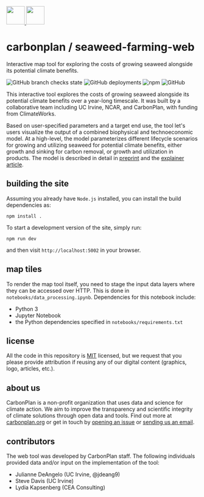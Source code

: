 <p align='left'>
  <a href='https://carbonplan.org/#gh-light-mode-only'>
    <img
      src='https://carbonplan-assets.s3.amazonaws.com/monogram/dark-small.png'
      height='48px'
    />
  </a>
  <a href='https://carbonplan.org/#gh-dark-mode-only'>
    <img
      src='https://carbonplan-assets.s3.amazonaws.com/monogram/light-small.png'
      height='48px'
    />
  </a>
</p>

# carbonplan / seaweed-farming-web

Interactive map tool for exploring the costs of growing seaweed alongside its potential climate benefits.

![GitHub branch checks state](https://img.shields.io/github/checks-status/carbonplan/seaweed-farming-web/main?style=flat-square)
![GitHub deployments](https://img.shields.io/github/deployments/carbonplan/seaweed-farming-web/production?label=vercel&style=flat-square)
![npm](https://img.shields.io/npm/v/@carbonplan/seaweed-farming-model?style=flat-square)
![GitHub](https://img.shields.io/github/license/carbonplan/seaweed-farming-web?style=flat-square)

This interactive tool explores the costs of growing seaweed alongside its potential climate benefits over a year-long timescale. It was built by a collaborative team including UC Irvine, NCAR, and CarbonPlan, with funding from ClimateWorks.

Based on user-specified parameters and a target end use, the tool let's users visualize the output of a combined biophysical and technoeconomic model. At a high-level, the model parameterizes different lifecycle scenarios for growing and utilizing seaweed for potential climate benefits, either growth and sinking for carbon removal, or growth and utilization in products. The model is described in detail in [preprint](https://doi.org/10.31223/X5PG9V) and the [explainer article](https://carbonplan.org/research/seaweed-farming-explainer).

## building the site

Assuming you already have `Node.js` installed, you can install the build dependencies as:

```shell
npm install .
```

To start a development version of the site, simply run:

```shell
npm run dev
```

and then visit `http://localhost:5002` in your browser.

## map tiles

To render the map tool itself, you need to stage the input data layers where they can be accessed over HTTP. This is done in `notebooks/data_processing.ipynb`. Dependencies for this notebook include:

- Python 3
- Jupyter Notebook
- the Python dependencies specified in `notebooks/requirements.txt`

## license

All the code in this repository is [MIT](https://choosealicense.com/licenses/mit/) licensed, but we request that you please provide attribution if reusing any of our digital content (graphics, logo, articles, etc.).

## about us

CarbonPlan is a non-profit organization that uses data and science for climate action. We aim to improve the transparency and scientific integrity of climate solutions through open data and tools. Find out more at [carbonplan.org](https://carbonplan.org/) or get in touch by [opening an issue](https://github.com/carbonplan/seaweed-farming-web/issues/new) or [sending us an email](mailto:hello@carbonplan.org).

## contributors

The web tool was developed by CarbonPlan staff. The following individuals provided data and/or input on the implementation of the tool:

- Julianne DeAngelo (UC Irvine, @jdeang9)
- Steve Davis (UC Irvine)
- Lydia Kapsenberg (CEA Consulting)
